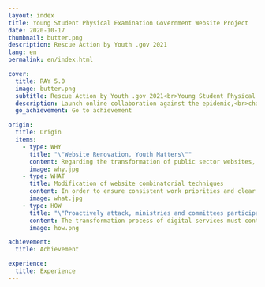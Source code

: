 ```yaml
---
layout: index
title: Young Student Physical Examination Government Website Project
date: 2020-10-17
thumbnail: butter.png
description: Rescue Action by Youth .gov 2021
lang: en
permalink: en/index.html

cover:
  title: RAY 5.0
  image: butter.png
  subtitle: Rescue Action by Youth .gov 2021<br>Young Student Physical Examination Government Website Project
  description: Launch online collaboration against the epidemic,<br>challenge the possibility of transforming public sector websites on the cloud!
  go_achievement: Go to achievement

origin:
  title: Origin
  items:
    - type: WHY
      title: "\"Website Renovation, Youth Matters\""
      content: Regarding the transformation of public sector websites, you and I may all become part of the action. <br>From the first RAY 1.0 government website physical examination to the RAY 5.0 website transformation, we continue to invite young students to participate in it, with their respective design and information expertise, to create a better user experience for public sector websites, and Explore more design possibilities for government websites. For this year’s plan, we invited 14 students from different colleges and universities, including service design, interface design, visual design, information engineering and other diverse background talents, to cooperate with the National Development Council and related ministries to form four public sector websites. Conduct a series of communication, research and design.
      image: why.jpg
    - type: WHAT
      title: Modification of website combinatorial techniques
      content: In order to ensure consistent work priorities and clear results after testing, the PDIS team has compiled the "Six Design Steps" for the user experience of the RAY project in 2021. At the beginning of the project, PDIS will hold an explanatory meeting to explain the six steps and implementation schedule, and to ensure that students have a certain degree of mastery of interviews and research to lay a foundation for the basic quality of subsequent design and prototype output. In addition to allowing students to clearly grasp the progress of their own projects, this six-step design can also be used as a reference for related units in the future.
      image: what.jpg
    - type: HOW
      title: "\"Proactively attack, ministries and committees participate together\""
      content: The transformation process of digital services must continue to incorporate multiple opinions, and at the same time guide different actors to participate in the design action, such as the corresponding ministries, relevant administrative units and other stakeholders. This enables the entire action to be compatible with implementation feasibility, reasonable business scope and More design possibilities. <br>Therefore, during the internship process, the students participated in a number of workshops together with members of the department. Through a series of design tools, they had an in-depth understanding of the ideas of service providers; at the same time, they established an offline collaboration model and invited the department Will continue to participate in the design process to confirm progress and communicate with each other.
      image: how.png

achievement:
  title: Achievement

experience:
  title: Experience
---
```

